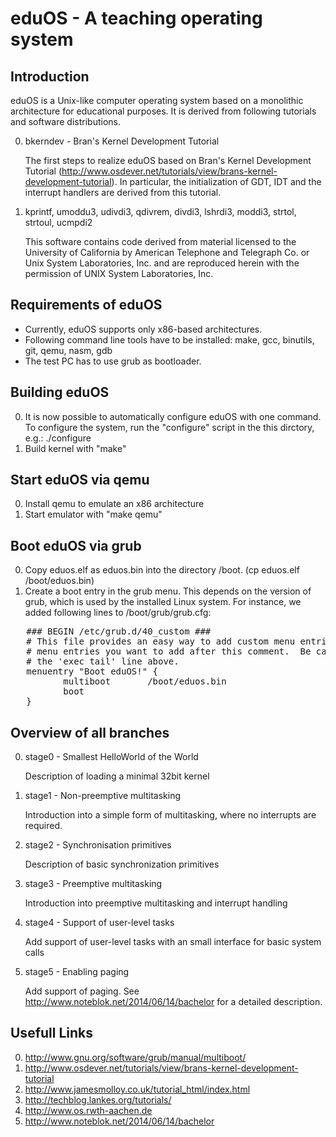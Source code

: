eduOS - A teaching operating system
===================================

Introduction
------------

eduOS is a Unix-like computer operating system based on a monolithic architecture for educational purposes.
It is derived from following tutorials and software distributions.
 
0. bkerndev - Bran's Kernel Development Tutorial

   The first steps to realize eduOS based on Bran's Kernel Development 
   Tutorial (http://www.osdever.net/tutorials/view/brans-kernel-development-tutorial).
   In particular, the initialization of GDT, IDT and the interrupt handlers are derived
   from this tutorial.

1. kprintf, umoddu3, udivdi3, qdivrem, divdi3, lshrdi3, moddi3, strtol, strtoul, ucmpdi2

   This software contains code derived from material licensed
   to the University of California by American Telephone and Telegraph
   Co. or Unix System Laboratories, Inc. and are reproduced herein with
   the permission of UNIX System Laboratories, Inc.


Requirements of eduOS
---------------------

* Currently, eduOS supports only x86-based architectures.
* Following command line tools have to be installed:
  make, gcc, binutils, git, qemu, nasm, gdb
* The test PC has to use grub as bootloader.

Building eduOS
--------------

0. It is now possible to automatically configure eduOS with one command. To configure the system, run the "configure" script in the this dirctory, e.g.: ./configure
1. Build kernel with "make"

Start eduOS via qemu
--------------------
0. Install qemu to emulate an x86 architecture
1. Start emulator with "make qemu"

Boot eduOS via grub
-------------------
0. Copy eduos.elf as eduos.bin into the directory /boot. (cp eduos.elf /boot/eduos.bin)
1. Create a boot entry in the grub menu. This depends on the version of grub, which is used by 
   the installed Linux system. For instance, we added following lines to /boot/grub/grub.cfg:

<pre>
   ### BEGIN /etc/grub.d/40_custom ###
   # This file provides an easy way to add custom menu entries.  Simply type the
   # menu entries you want to add after this comment.  Be careful not to change
   # the 'exec tail' line above.
   menuentry "Boot eduOS!" {
          multiboot       /boot/eduos.bin
          boot
   }
</pre>

Overview of all branches
------------------------
0. stage0 - Smallest HelloWorld of the World 

   Description of loading a minimal 32bit kernel

1. stage1 - Non-preemptive multitasking

   Introduction into a simple form of multitasking, where no interrupts are
   required.

2. stage2 - Synchronisation primitives

   Description of basic synchronization primitives

3. stage3 - Preemptive multitasking

   Introduction into preemptive multitasking and interrupt handling

4. stage4 - Support of user-level tasks

   Add support of user-level tasks with an small interface for basic system calls

5. stage5 - Enabling paging

   Add support of paging. See http://www.noteblok.net/2014/06/14/bachelor
   for a detailed description.

Usefull Links
-------------
0. http://www.gnu.org/software/grub/manual/multiboot/
1. http://www.osdever.net/tutorials/view/brans-kernel-development-tutorial
2. http://www.jamesmolloy.co.uk/tutorial_html/index.html
3. http://techblog.lankes.org/tutorials/
4. http://www.os.rwth-aachen.de
5. http://www.noteblok.net/2014/06/14/bachelor

